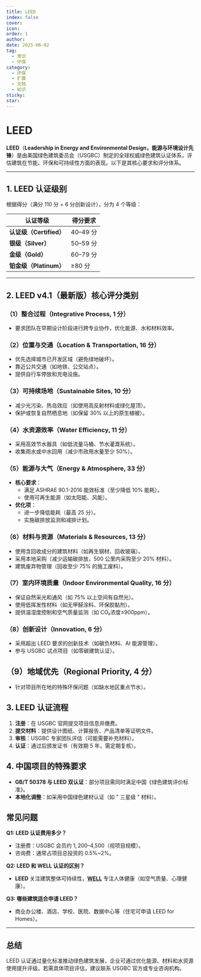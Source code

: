 ```yaml
---
title: LEED
index: false
cover: 
icon: 
order: 1
author: 
date: 2025-06-02
tag:
  - 常识
  - 环保
category:
  - 环保
  - 扩展
  - 文档
  - 知识
sticky: 
star: 
---
```


# LEED

**LEED**（**Leadership in Energy and Environmental Design，能源与环境设计先锋**）是由美国绿色建筑委员会（USGBC）制定的全球权威绿色建筑认证体系，评估建筑在节能、环保和可持续性方面的表现。以下是其核心要求和评分体系。

---

## **1. LEED 认证级别**

根据得分（满分 110 分 + 6 分创新设计），分为 4 个等级：

|认证等级|得分要求|
|---|---|
|**认证级（Certified）**|40–49 分|
|**银级（Silver）**|50–59 分|
|**金级（Gold）**|60–79 分|
|**铂金级（Platinum）**|≥80 分|

---

## **2. LEED v4.1（最新版）核心评分类别**

### **（1）整合过程（Integrative Process, 1 分）**

- 要求团队在早期设计阶段进行跨专业协作，优化能源、水和材料效率。

### **（2）位置与交通（Location & Transportation, 16 分）**

- 优先选择城市已开发区域（避免绿地破坏）。
- 靠近公共交通（如地铁、公交站点）。
- 提供自行车停放和充电设施。

### **（3）可持续场地（Sustainable Sites, 10 分）**

- 减少光污染、热岛效应（如使用高反射材料或绿化屋顶）。
- 保护或恢复自然栖息地（如保留 30% 以上的原生植被）。

### **（4）水资源效率（Water Efficiency, 11 分）**

- 采用高效节水器具（如低流量马桶、节水灌溉系统）。
- 收集雨水或中水回用（减少市政用水量至少 50%）。

### **（5）能源与大气（Energy & Atmosphere, 33 分）**

- **核心要求**：
	- 满足 ASHRAE 90.1-2016 能效标准（至少降低 10% 能耗）。
	- 使用可再生能源（如太阳能、风能）。
- **优化项**：
	- 进一步降低能耗（最高 25 分）。
	- 实施碳排放监测和减排计划。

### **（6）材料与资源（Materials & Resources, 13 分）**

- 使用含回收成分的建筑材料（如再生钢材、回收玻璃）。
- 采用本地采购（减少运输碳排放，500 公里内采购至少 20% 材料）。
- 建筑废弃物管理（回收至少 75% 的施工废料）。

### **（7）室内环境质量（Indoor Environmental Quality, 16 分）**

- 保证自然采光和通风（如 75% 以上空间有自然光）。
- 使用低挥发性材料（如无甲醛涂料、环保胶黏剂）。
- 提供温湿度控制和空气质量监测（如 CO₂浓度≤900ppm）。

### **（8）创新设计（Innovation, 6 分）**

- 采用超出 LEED 要求的创新技术（如碳负材料、AI 能源管理）。
- 参与 USGBC 试点项目（如零碳建筑认证）。

## **（9）地域优先（Regional Priority, 4 分）**

- 针对项目所在地的特殊环保问题（如缺水地区重点节水）。

## **3. LEED 认证流程**

1. **注册**：在 USGBC 官网提交项目信息并缴费。
2. **提交材料**：提供设计图纸、计算报告、产品清单等证明文件。
3. **审核**：USGBC 专家团队评估（可能需要补充材料）。
4. **认证**：通过后颁发证书（有效期 5 年，需定期复核）。

## **4. 中国项目的特殊要求**

- **GB/T 50378 与 LEED 双认证**：部分项目需同时满足中国《绿色建筑评价标准》。
- **本地化调整**：如采用中国绿色建材认证（如 " 三星级 " 材料）。

## **常见问题**

**Q1: LEED 认证费用多少？**

- 注册费：USGBC 会员约 $1,200–$4,500（视项目规模）。
- 咨询费：通常占项目总投资的 0.5%~2%。

**Q2: LEED 和 WELL 认证的区别？**

- **LEED** 关注建筑整体可持续性，**[WELL](/guide/扩展资料/开发类/WEEL)** 专注人体健康（如空气质量、心理健康）。

**Q3: 哪些建筑适合申请 LEED？**

- 商业办公楼、酒店、学校、医院、数据中心等（住宅可申请 LEED for Homes）。

---

## **总结**

LEED 认证通过量化标准推动绿色建筑发展，企业可通过优化能源、材料和水资源使用提升评级。若需具体项目评估，建议联系 USGBC 官方或专业咨询机构。
